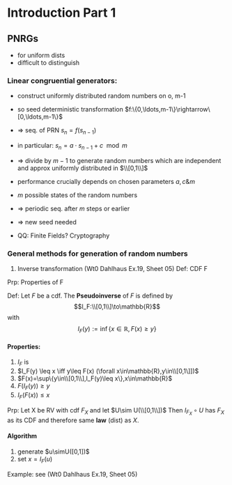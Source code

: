 # Introduction Part 1

## PNRGs

* for uniform dists
* difficult to distinguish

### Linear congruential generators:

* construct uniformly distributed random numbers on o, m-1
* so seed deterministic transformation $f:\{0,\ldots,m-1\}\rightarrow\[0,\ldots,m-1\}$
* $\Rightarrow$ seq. of PRN $s_n=f(s_{n-1})$
* in particular: $s_n=a\cdot s_{n-1}+c \mod m$
* $\Rightarrow$ divide by $m-1$ to generate random numbers which are independent and approx uniformly distributed in $\\[0,1\\]$
* performance crucially depends on chosen parameters $a, c \& m$
* $m$ possible states of the random numbers 
* $\Rightarrow$ periodic seq. after $m$ steps or earlier
* $\Rightarrow$ new seed needed

* QQ: Finite Fields? Cryptography

### General methods for generation of random numbers

1. Inverse transformation (Wt0 Dahlhaus Ex.19, Sheet 05)
Def: CDF F 

Prp: Properties of F

Def: Let $F$ be a cdf. The __Pseudoinverse__ of $F$ is defined by 
$$I_F:\\[0,1\\]\to\mathbb{R}$$ with 
$$I_F(y):=\inf\{x\in\mathbb{R},F(x)\geq y\}$$


#### Properties:
1. $I_F$ is 
2. $I_F(y) \leq x \iff y\leq F(x) (\forall x\in\mathbb{R},y\in\\[0,1\]])$
3. $F(x)=\sup\{y\in\\[0,1\\],I_F(y)\leq x\},x\in\mathbb{R}$
4. $F(I_F(y))\geq y$
5. $I_F(F(x))\leq x$

Prp: Let X be RV with cdf $F_X$ and let $U\sim U(\\[0,1\\])$
Then $I_{F_X}\circ U$ has $F_X$ as its CDF and therefore same __law__ (dist) as $X$.

#### Algorithm
1. generate $u\simU([0,1])$
2. set $x=I_F(u)$

Example: see (Wt0 Dahlhaus Ex.19, Sheet 05)







